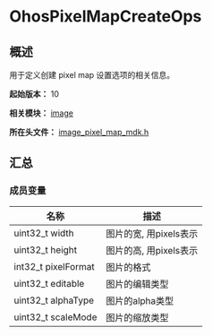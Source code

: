 # OhosPixelMapCreateOps

## 概述

用于定义创建 pixel map 设置选项的相关信息。

**起始版本：** 10

**相关模块：** [image](capi-image.md)

**所在头文件：** [image_pixel_map_mdk.h](capi-image-pixel-map-mdk-h.md)

## 汇总

### 成员变量

| 名称 | 描述 |
| -- | -- |
| uint32_t width | 图片的宽, 用pixels表示 |
| uint32_t height | 图片的高, 用pixels表示 |
| int32_t pixelFormat | 图片的格式 |
| uint32_t editable | 图片的编辑类型 |
| uint32_t alphaType | 图片的alpha类型 |
| uint32_t scaleMode | 图片的缩放类型 |


